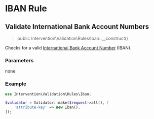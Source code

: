 # IBAN Rule
## Validate International Bank Account Numbers

> public Intervention\Validation\Rules\Iban::__construct()

Checks for a valid [International Bank Account Number](https://en.wikipedia.org/wiki/International_Bank_Account_Number) (IBAN).

### Parameters

none

### Example

```php
use Intervention\Validation\Rules\Iban;

$validator = Validator::make($request->all(), [
    'attribute-key' => new Iban(),
]);
```


